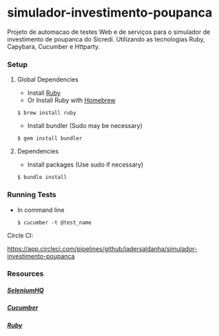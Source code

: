 # simulador-investimento-poupanca
Projeto de automacao de testes Web e de serviços para o simulador de investimento de poupanca do Sicredi. Utilizando as tecnologias Ruby, Capybara, Cucumber e Httparty.

### Setup

1. Global Dependencies
    * Install [Ruby](https://www.ruby-lang.org/en/documentation/installation/)
    * Or Install Ruby with [Homebrew](http://brew.sh/)
    ```
    $ brew install ruby
    ```
    
    * Install bundler (Sudo may be necessary)
    ```
    $ gem install bundler
    ```

2. Dependencies
	* Install packages (Use sudo if necessary)
	```
	$ bundle install
	```

### Running Tests

* In command line
	```
	$ cucumber -t @test_name
	```

Circle CI:

https://app.circleci.com/pipelines/github/jadersaldanha/simulador-investimento-poupanca

### Resources
##### [SeleniumHQ](http://www.seleniumhq.org/docs/)

##### [Cucumber](https://cucumber.io/docs/reference)

##### [Ruby](http://ruby-doc.org/)
